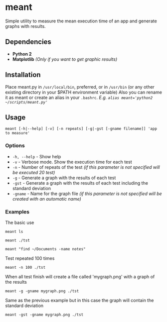 meant
=====

Simple utility to measure the mean execution time of an app and generate graphs with results.


Dependencies
------------
  * **Python 2**
  * **Matplotlib** *(Only if you want to get graphic results)*


Installation
------------
Place meant.py in `/usr/local/bin`, preferred, or in `/usr/bin` (or any other existing directory in your $PATH environment variable)
Also you can rename it as meant or create an alias in your `.bashrc`. *E.g. `alias meant='python2 ~/scripts/meant.py'`*


Usage
-----

    meant [-h|--help] [-v] [-n repeats] [-g|-gst [-gname filename]] 'app to measure'


### Options
  * `-h, --help` - Show help
  * `-v` - Verbose mode. Show the execution time for each test
  * `-n` - Number of repeats of the test *(if this parameter is not specified will be executed 20 test)*
  * `-g` - Generate a graph with the results of each test
  * `-gst` - Generate a graph with the results of each test including the standard deviation
  * `-gname` - Name for the graph file *(if this parameter is not specified will be created with an automatic name)*

### Examples

The basic use

    meant ls

    meant ./tst

    meant "find ~/Documents -name notes"

Test repeated 100 times

    meant -n 100 ./tst

When all test finish will create a file called 'mygraph.png' with a graph of the results

    meant -g -gname mygraph.png ./tst

Same as the previous example but in this case the graph will contain the standard deviation

    meant -gst -gname mygraph.png ./tst
